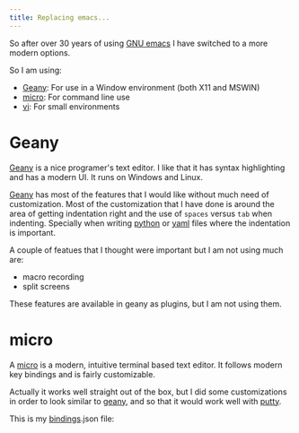 ```yaml
---
title: Replacing emacs...
---
```


So after over 30 years of using [GNU emacs][emacs] I have switched
to a more modern options.

So I am using:

- [Geany][geany]: For use in a Window environment (both X11 and MSWIN)
- [micro][micro]: For command line use
- [vi][busyboxvi]: For small environments

# Geany

[Geany][geany] is a nice programer's text editor.  I like that it has syntax
highlighting and has a modern UI.  It runs on Windows and Linux.

[Geany][geany] has most of the features that I would like without much
need of customization.  Most of the customization that I have
done is around the area of getting indentation right and the
use of `spaces` versus `tab` when indenting.  Specially when
writing [python][py] or [yaml][yaml] files where the indentation is
important.

A couple of featues that I thought were important but I am not
using much are:

- macro recording
- split screens

These features are available in geany as plugins, but I am not
using them.

# micro

A [micro][micro] is a modern, intuitive terminal based text editor.  It
follows modern key bindings and is fairly customizable.

Actually it works well straight out of the box, but I did some
customizations in order to look similar to [geany][geany], and
so that it would work well with [putty][putty].

This is my [bindings][bindings].json file:

<script src="https://tortugalabs.github.io/embed-like-gist/embed.js?style=paraiso-light&showBorder=on&showLineNumbers=on&showFileMeta=on&showCopy=on&fetchFromJsDelivr=on&target=https://github.com/alejandroliu/dotfiles/blob/rcm-style/config/micro/bindings.json"></script>


[emacs]: https://www.gnu.org/software/emacs/
[geany]: https://www.geany.org/
[micro]: https://micro-editor.github.io/
[busyboxvi]: https://en.wikibooks.org/wiki/Learning_the_vi_Editor/BusyBox_vi
[py]: https://www.python.org/
[yaml]: https://yaml.org/
[putty]: https://www.putty.org/
[bindings]: https://github.com/alejandroliu/dotfiles/blob/rcm-style/config/micro/bindings.json
